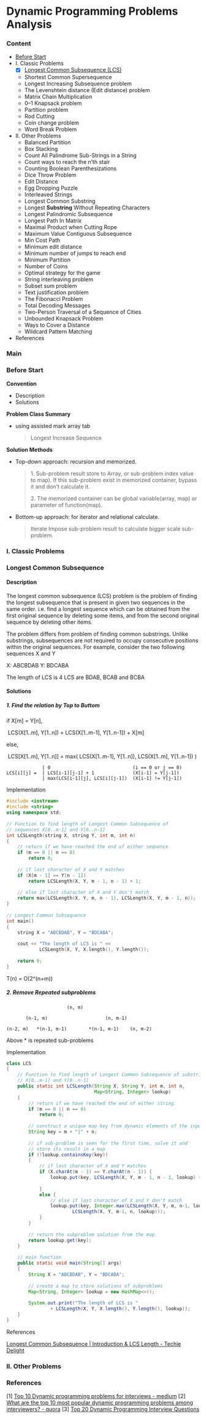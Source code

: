 # Dynamic Programming Problems Analysis

<h3 id="content">Content</h3>

- [Before Start](#first)
- I. Classic Problems
  - [x] [Longest Common Subsequence (LCS)](#lcs)
  - Shortest Common Supersequence
  - Longest Increasing Subsequence problem
  - The Levenshtein distance (Edit distance) problem
  - Matrix Chain Multiplication
  - 0–1 Knapsack problem
  - Partition problem
  - Rod Cutting
  - Coin change problem
  - Word Break Problem
- II. Other Problems
  - Balanced Partition
  - Box Stacking
  - Count All Palindrome Sub-Strings in a String
  - Count ways to reach the n’th stair
  - Counting Boolean Parenthesizations
  - Dice Throw Problem
  - Edit Distance
  - Egg Dropping Puzzle
  - Interleaved Strings
  - Longest Common Substring
  - Longest **Substring** Without Repeating Characters
  - Longest Palindromic Subsequence
  - Longest Path In Matrix
  - Maximal Product when Cutting Rope
  - Maximum Value Contiguous Subsequence
  - Min Cost Path
  - Minimum edit distance
  - Minimum number of jumps to reach end
  - Minimum Partition
  - Number of Coins
  - Optimal strategy for the game
  - String interleaving problem
  - Subset sum problem
  - Text justification problem
  - The Fibonacci Problem
  - Total Decoding Messages
  - Two-Person Traversal of a Sequence of Cities
  - Unbounded Knapsack Problem
  - Ways to Cover a Distance
  - Wildcard Pattern Matching
- References

### Main

<h3 id="first">Before Start</h3>

**Convention**

- Description
- Solutions

**Problem Class Summary**

- using assisted mark array tab

  >  Longest Increase Sequence

**Solution Methods**

- Top-down approach: recursion and memorized.

  > 1\. Sub-problem result store to Array, or sub-problem index value to map). If this sub-problem exist in memorized container, bypass it and don't calculate it.
  >
  > 2\. The memorized container can be global variable(array, map) or parameter of function(map).

- Bottom-up approach: for iterator and relational calculate. 

  > Iterate Impose sub-problem result to calculate bigger scale sub-problem.



### I. Classic Problems



<h3 id="lcs">Longest Common Subsequence</h3>

#### Description

The longest common subsequence (LCS) problem is the problem of finding the longest subsequence that is present in given two sequences in the same order. i.e. find a longest sequence which can be obtained from the first original sequence by deleting some items, and from the second original sequence by deleting other items.

The problem differs from problem of finding common substrings. Unlike substrings, subsequences are not required to occupy consecutive positions within the original sequences.
For example, consider the two following sequences X and Y

X: ABCBDAB
Y: BDCABA

The length of LCS is 4
LCS are BDAB, BCAB and BCBA

#### Solutions

##### 1\. Find the relation by Top to Buttom

if X[m] = Y[n], 

​	LCS(X[1..m], Y[1..n]) = LCS(X[1..m-1], Y[1..n-1]) + X[m]

else, 

​	LCS[X[1..m], Y[1..n]] = max( LCS(X[1..m-1], Y[1..n]), LCS(X[1..m], Y[1..n-1]) )

```
             | 0                              (i == 0 or j == 0)
LCS[i][j] =  | LCS[i-1][j-1] + 1              (X[i-1] = Y[j-1])
             | max(LCS[i-1][j], LCS[i][j-1])  (X[i-1] != Y[j-1])
```

Implementation

```cpp
#include <iostream>
#include <string>
using namespace std;
 
// Function to find length of Longest Common Subsequence of
// sequences X[0..m-1] and Y[0..n-1]
int LCSLength(string X, string Y, int m, int n)
{
    // return if we have reached the end of either sequence
    if (m == 0 || n == 0)
        return 0;
 
    // if last character of X and Y matches
    if (X[m - 1] == Y[n - 1])
        return LCSLength(X, Y, m - 1, n - 1) + 1;
 
    // else if last character of X and Y don't match
    return max(LCSLength(X, Y, m, n - 1), LCSLength(X, Y, m - 1, n));
}
 
// Longest Common Subsequence
int main()
{
    string X = "ABCBDAB", Y = "BDCABA";
 
    cout << "The length of LCS is " <<
            LCSLength(X, Y, X.length(), Y.length());
 
    return 0;
}
```

T(n) = O(2^(n+m))

##### 2\. Remove Repeated subproblems

```
                      (n, m)

       (n-1, m)                     (n, m-1)

(n-2, m)   *(n-1, m-1)        *(n-1, m-1)    (n, m-2)
```

Above \* is repeated sub-problems

Implementation

```java
class LCS
{
    // Function to find length of Longest Common Subsequence of substring
    // X[0..m-1] and Y[0..n-1]
    public static int LCSLength(String X, String Y, int m, int n,
                                Map<String, Integer> lookup)
    {
        // return if we have reached the end of either string
        if (m == 0 || n == 0)
            return 0;
 
        // construct a unique map key from dynamic elements of the input
        String key = m + "|" + n;
 
        // if sub-problem is seen for the first time, solve it and
        // store its result in a map
        if (!lookup.containsKey(key))
        {
            // if last character of X and Y matches
            if (X.charAt(m - 1) == Y.charAt(n - 1)) {
                lookup.put(key, LCSLength(X, Y, m - 1, n - 1, lookup) + 1);
 
            }
            else {
                // else if last character of X and Y don't match
                lookup.put(key, Integer.max(LCSLength(X, Y, m, n-1, lookup),
                        LCSLength(X, Y, m-1, n, lookup)));
            }
        }
 
        // return the subproblem solution from the map
        return lookup.get(key);
    }
 
    // main function
    public static void main(String[] args)
    {
        String X = "ABCBDAB", Y = "BDCABA";
 
        // create a map to store solutions of subproblems
        Map<String, Integer> lookup = new HashMap<>();
 
        System.out.print("The length of LCS is "
                + LCSLength(X, Y, X.length(), Y.length(), lookup));
    }
}

```



References

[Longest Common Subsequence | Introduction & LCS Length - Techie Delight](https://www.techiedelight.com/longest-common-subsequence/)



### II. Other Problems



### References

[1] [Top 10 Dynamic programming problems for interviews - medium](https://medium.com/@codingfreak/top-10-dynamic-programming-problems-5da486eeb360)
[2] [What are the top 10 most popular dynamic programming problems among interviewers? - quora](https://www.quora.com/What-are-the-top-10-most-popular-dynamic-programming-problems-among-interviewers)
[3] [Top 20 Dynamic Programming Interview Questions](https://www.geeksforgeeks.org/top-20-dynamic-programming-interview-questions/)